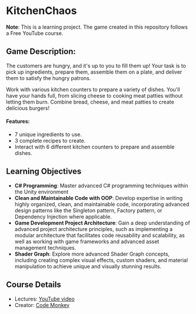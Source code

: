 ﻿# KitchenChaos

**Note**: This is a learning project. The game created in this repository follows a Free YouTube course.

## Game Description:
The customers are hungry, and it's up to you to fill them up! Your task is to pick up ingredients, prepare them, assemble them on a plate, and deliver them to satisfy the hungry patrons.

Work with various kitchen counters to prepare a variety of dishes. You'll have your hands full, from slicing cheese to cooking meat patties without letting them burn. Combine bread, cheese, and meat patties to create delicious burgers!

#### Features:

- 7 unique ingredients to use.
- 3 complete recipes to create.
- Interact with 6 different kitchen counters to prepare and assemble dishes.

## Learning Objectives

- **C# Programming**: Master advanced C# programming techniques within the Unity environment
- **Clean and Maintainable Code with OOP**: Develop expertise in writing highly organized, clean, and maintainable code, incorporating advanced design patterns like the Singleton pattern, Factory pattern, or Dependency Injection where applicable.
- **Game Development Project Architecture**: Gain a deep understanding of advanced project architecture principles, such as implementing a modular architecture that facilitates code reusability and scalability, as well as working with game frameworks and advanced asset management techniques.
- **Shader Graph**: Explore more advanced Shader Graph concepts, including creating complex visual effects, custom shaders, and material manipulation to achieve unique and visually stunning results.


## Course Details
- Lectures: [YouTube video](https://www.youtube.com/watch?v=AmGSEH7QcDg&ab_channel=CodeMonkey)
- Creator: [Code Monkey](https://unitycodemonkey.com/)

